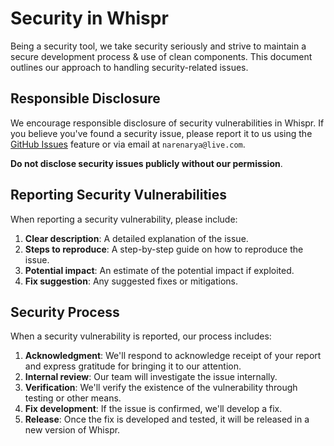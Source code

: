 # Security in Whispr

Being a security tool, we take security seriously and strive to maintain a secure development process & use of clean components. This document outlines our approach to handling security-related issues.

## Responsible Disclosure

We encourage responsible disclosure of security vulnerabilities in Whispr. If you believe you've found a security issue, please report it to us using the [GitHub
Issues](https://github.com/narenaryan/whispr/issues) feature or via email at `narenarya@live.com`.

**Do not disclose security issues publicly without our permission**.

## Reporting Security Vulnerabilities

When reporting a security vulnerability, please include:

1. **Clear description**: A detailed explanation of the issue.
2. **Steps to reproduce**: A step-by-step guide on how to reproduce the issue.
3. **Potential impact**: An estimate of the potential impact if exploited.
4. **Fix suggestion**: Any suggested fixes or mitigations.

## Security Process

When a security vulnerability is reported, our process includes:

1. **Acknowledgment**: We'll respond to acknowledge receipt of your report and express gratitude for bringing it to our attention.
2. **Internal review**: Our team will investigate the issue internally.
3. **Verification**: We'll verify the existence of the vulnerability through testing or other means.
4. **Fix development**: If the issue is confirmed, we'll develop a fix.
5. **Release**: Once the fix is developed and tested, it will be released in a new version of Whispr.
